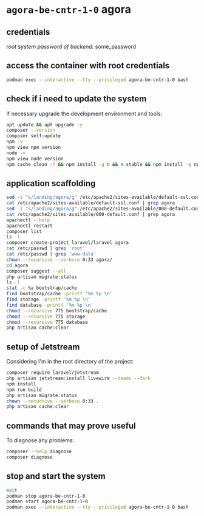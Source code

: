 # `agora-be-cntr-1-0` agora

## credentials

*root system password of backend:*  some_password

## access the container with root credentials

```bash
podman exec --interactive --tty --privileged agora-be-cntr-1-0 bash
```

## check if i need to update the system

If necessary upgrade the development environment and tools:

```bash
apt update && apt upgrade -y
composer --version
composer self-update
npm -v
npm view npm version
node -v
npm view node version
npm cache clean -f && npm install -g n && n stable && npm install -g npm@latest
```

## application scaffolding

```bash
sed -i "s/landing/agora/g" /etc/apache2/sites-available/default-ssl.conf
cat /etc/apache2/sites-available/default-ssl.conf | grep agora
sed -i "s/landing/agora/g" /etc/apache2/sites-available/000-default.conf
cat /etc/apache2/sites-available/000-default.conf | grep agora
apachectl --help
apachectl restart
composer list
ls -l
composer create-project laravel/laravel agora
cat /etc/passwd | grep 'root'
cat /etc/passwd | grep 'www-data'
chown --recursive --verbose 0:33 agora/
cd agora
composer suggest --all
php artisan migrate:status
ls -l
stat -c %a bootstrap/cache
find bootstrap/cache -printf '%m %p \n'
find storage -printf '%m %p \n'
find database -printf '%m %p \n'
chmod --recursive 775 bootstrap/cache
chmod --recursive 775 storage
chmod --recursive 775 database
php artisan cache:clear
```

## setup of Jetstream

Considering I'm in the root directory of the project:

```bash
composer require laravel/jetstream
php artisan jetstream:install livewire --teams --dark
npm install
npm run build
php artisan migrate:status
chown --recursive --verbose 0:33 .
php artisan cache:clear
```

## commands that may prove useful

To diagnose any problems:

```bash
composer --help diagnose
composer diagnose
```

## stop and start the system

```bash
exit
podman stop agora-be-cntr-1-0
podman start agora-be-cntr-1-0
podman exec --interactive --tty --privileged agora-be-cntr-1-0 bash
```
